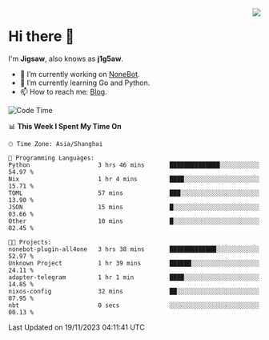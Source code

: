 <a href="#">
  <img align="right" src="https://github-readme-stats.vercel.app/api?username=j1g5awi&count_private=true&show_icons=true&title_color=80070B&text_color=B3B3B3&bg_color=212121&icon_color=80070B" />
</a>

# Hi there 👋

I'm **Jigsaw**, also knows as **j1g5aw**.

- 🔭 I’m currently working on [NoneBot](https://github.com/nonebot).
- 🌱 I’m currently learning Go and Python.
- 📫 How to reach me: [Blog](https://blog.maddestroyer.xyz/).

<!--START_SECTION:waka-->
![Code Time](http://img.shields.io/badge/Code%20Time-1%2C301%20hrs%2044%20mins-blue)

📊 **This Week I Spent My Time On** 

```text
🕑︎ Time Zone: Asia/Shanghai

💬 Programming Languages: 
Python                   3 hrs 46 mins       ██████████████░░░░░░░░░░░   54.97 % 
Nix                      1 hr 4 mins         ████░░░░░░░░░░░░░░░░░░░░░   15.71 % 
TOML                     57 mins             ███░░░░░░░░░░░░░░░░░░░░░░   13.90 % 
JSON                     15 mins             █░░░░░░░░░░░░░░░░░░░░░░░░   03.66 % 
Other                    10 mins             █░░░░░░░░░░░░░░░░░░░░░░░░   02.45 % 

🐱‍💻 Projects: 
nonebot-plugin-all4one   3 hrs 38 mins       █████████████░░░░░░░░░░░░   52.97 % 
Unknown Project          1 hr 39 mins        ██████░░░░░░░░░░░░░░░░░░░   24.11 % 
adapter-telegram         1 hr 1 min          ████░░░░░░░░░░░░░░░░░░░░░   14.85 % 
nixos-config             32 mins             ██░░░░░░░░░░░░░░░░░░░░░░░   07.95 % 
nbt                      0 secs              ░░░░░░░░░░░░░░░░░░░░░░░░░   00.13 % 
```


 Last Updated on 19/11/2023 04:11:41 UTC
<!--END_SECTION:waka-->
